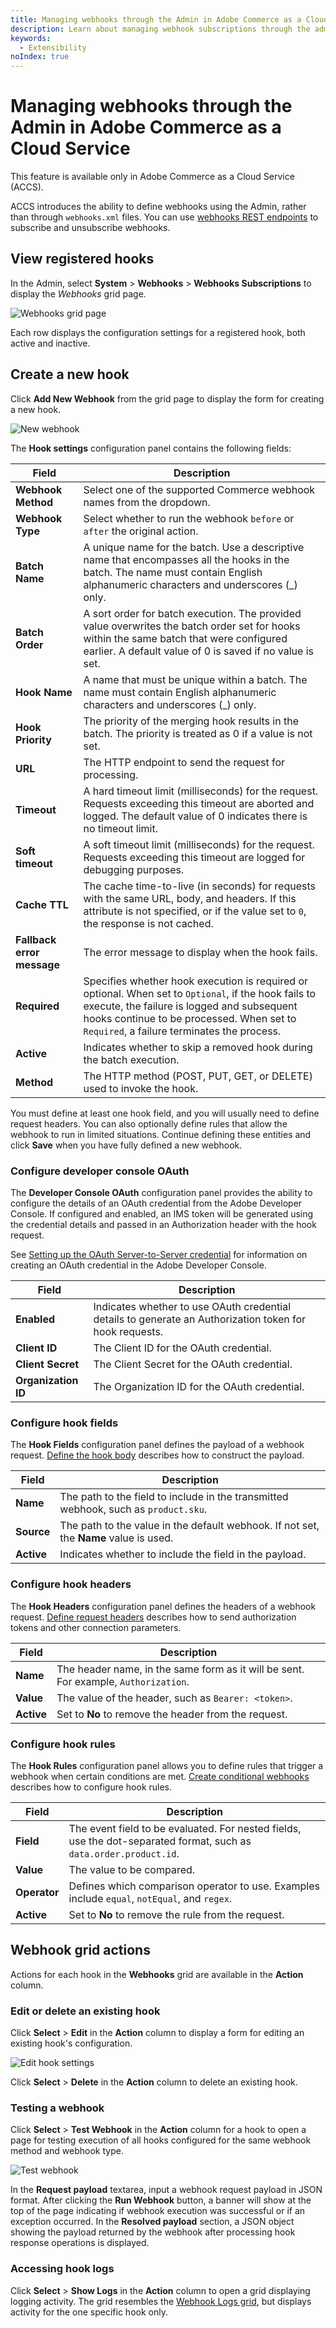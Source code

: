 ```yaml
---
title: Managing webhooks through the Admin in Adobe Commerce as a Cloud Service
description: Learn about managing webhook subscriptions through the admin in Commerce Cloud Service.
keywords:
  - Extensibility
noIndex: true
---
```


# Managing webhooks through the Admin in Adobe Commerce as a Cloud Service

<InlineAlert variant="info" slots="text1" />
This feature is available only in Adobe Commerce as a Cloud Service (ACCS).

ACCS introduces the ability to define webhooks using the Admin, rather than through `webhooks.xml` files. You can use [webhooks REST endpoints](https://developer.adobe.com/commerce/services/cloud/guides/rest/webhooks/) to subscribe and unsubscribe webhooks.

## View registered hooks

In the Admin, select **System** > **Webhooks** > **Webhooks Subscriptions** to display the _Webhooks_ grid page.

![Webhooks grid page](../_images/webhooks/webhooks-subscriptions-grid.png)

Each row displays the configuration settings for a registered hook, both active and inactive.

## Create a new hook

Click **Add New Webhook** from the grid page to display the form for creating a new hook.

![New webhook](../_images/webhooks/new-hook-settings.png)

The **Hook settings** configuration panel contains the following fields:

Field | Description
--- | ---
**Webhook Method** | Select one of the supported Commerce webhook names from the dropdown.
**Webhook Type** | Select whether to run the webhook `before` or `after` the original action.
**Batch Name** | A unique name for the batch. Use a descriptive name that encompasses all the hooks in the batch. The name must contain English alphanumeric characters and underscores (_) only.
**Batch Order** | A sort order for batch execution. The provided value overwrites the batch order set for hooks within the same batch that were configured earlier. A default value of 0 is saved if no value is set.
**Hook Name** |  A name that must be unique within a batch. The name must contain English alphanumeric characters and underscores (_) only.
**Hook Priority** | The priority of the merging hook results in the batch. The priority is treated as 0 if a value is not set.
**URL** | The HTTP endpoint to send the request for processing.
**Timeout** | A hard timeout limit (milliseconds) for the request. Requests exceeding this timeout are aborted and logged. The default value of 0 indicates there is no timeout limit.
**Soft timeout** | A soft timeout limit (milliseconds) for the request. Requests exceeding this timeout are logged for debugging purposes.
**Cache TTL** | The cache time-to-live (in seconds) for requests with the same URL, body, and headers. If this attribute is not specified, or if the value set to `0`, the response is not cached.
**Fallback error message** | The error message to display when the hook fails.
**Required** | Specifies whether hook execution is required or optional. When set to `Optional`, if the hook fails to execute, the failure is logged and subsequent hooks continue to be processed. When set to `Required`, a failure terminates the process.
**Active** | Indicates whether to skip a removed hook during the batch execution.
**Method** | The HTTP method (POST, PUT, GET, or DELETE) used to invoke the hook.

You must define at least one hook field, and you will usually need to define request headers. You can also optionally define rules that allow the webhook to run in limited situations. Continue defining these entities and click **Save** when you have fully defined a new webhook.

### Configure developer console OAuth

The **Developer Console OAuth** configuration panel provides the ability to configure the details of an OAuth credential from the Adobe Developer Console. If configured and enabled, an IMS token will be generated using the credential details and passed in an Authorization header with the hook request.

See [Setting up the OAuth Server-to-Server credential](https://developer.adobe.com/developer-console/docs/guides/authentication/ServerToServerAuthentication/implementation/#setting-up-the-oauth-server-to-server-credential) for information on creating an OAuth credential in the Adobe Developer Console.

Field | Description
--- | ---
**Enabled** | Indicates whether to use OAuth credential details to generate an Authorization token for hook requests.
**Client ID** | The Client ID for the OAuth credential.
**Client Secret** | The Client Secret for the OAuth credential.
**Organization ID** | The Organization ID for the OAuth credential.

### Configure hook fields

The **Hook Fields** configuration panel defines the payload of a webhook request. [Define the hook body](./hooks.md#define-the-hook-body) describes how to construct the payload.

Field | Description
--- | ---
**Name** | The path to the field to include in the transmitted webhook, such as `product.sku`.
**Source** | The path to the value in the default webhook. If not set, the **Name** value is used.
**Active** | Indicates whether to include the field in the payload.

### Configure hook headers

The **Hook Headers** configuration panel defines the headers of a webhook request. [Define request headers](./hooks.md#define-request-headers) describes how to send authorization tokens and other connection parameters.

Field | Description
--- | ---
**Name** | The header name, in the same form as it will be sent. For example, `Authorization`.
**Value** | The value of the header, such as `Bearer: <token>`.
**Active** | Set to **No** to remove the header from the request.

### Configure hook rules

The **Hook Rules** configuration panel allows you to define rules that trigger a webhook when certain conditions are met. [Create conditional webhooks](./conditional-webhooks.md) describes how to configure hook rules.

Field | Description
--- | ---
**Field** | The event field to be evaluated. For nested fields, use the dot-separated format, such as `data.order.product.id`.
**Value** | The value to be compared.
**Operator** | Defines which comparison operator to use. Examples include `equal`, `notEqual`, and `regex`.
**Active** | Set to **No** to remove the rule from the request.

## Webhook grid actions

Actions for each hook in the **Webhooks** grid are available in the **Action** column.

### Edit or delete an existing hook

Click **Select** > **Edit** in the **Action** column to display a form for editing an existing hook's configuration.

![Edit hook settings](../_images/webhooks/edit-hook-settings.png)

Click **Select** > **Delete** in the **Action** column to delete an existing hook.

### Testing a webhook

Click **Select** > **Test Webhook** in the **Action** column for a hook to open a page for testing execution of all hooks configured for the same webhook method and webhook type.

![Test webhook](../_images/webhooks/test-webhook.png)

In the **Request payload** textarea, input a webhook request payload in JSON format. After clicking the **Run Webhook** button, a banner will show at the top of the page indicating if webhook execution was successful or if an exception occurred. In the **Resolved payload** section, a JSON object showing the payload returned by the webhook after processing hook response operations is displayed.

### Accessing hook logs

Click **Select** > **Show Logs** in the **Action** column to open a grid displaying logging activity. The grid resembles the [Webhook Logs grid](./responses.md#database-logging), but displays activity for the one specific hook only.

